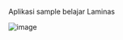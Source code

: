 Aplikasi sample belajar Laminas

![image](https://github.com/ZepiDarmawanTambunan/laminas-mvc/assets/58543758/105b99c8-164a-4370-9ac4-3ec127d7f33b)
